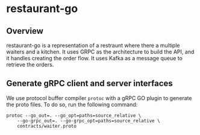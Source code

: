 # restaurant-go

## Overview

restaurant-go is a representation of a restraunt where there a multiple waiters and a kitchen.
It uses GRPC as the architecture to build the API, and it handles creating the order flow.
It uses Kafka as a message queue to retrieve the orders.

## Generate gRPC client and server interfaces

We use protocol buffer compiler `protoc` with a gRPC GO plugin to generate the proto files.
To do so, run the following command:

```
protoc --go_out=. --go_opt=paths=source_relative \
    --go-grpc_out=. --go-grpc_opt=paths=source_relative \
    contracts/waiter.proto
```
